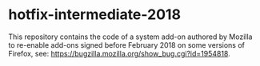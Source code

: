 # hotfix-intermediate-2018

This repository contains the code of a system add-on authored by Mozilla to re-enable add-ons signed before February 2018 on some versions of Firefox, see: https://bugzilla.mozilla.org/show_bug.cgi?id=1954818.
